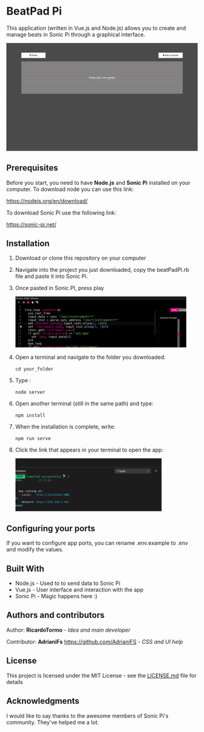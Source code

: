 # BeatPad Pi

This application (written in Vue.js and Node.js) allows you to create and manage beats in Sonic Pi through a graphical interface.

![](doc_images/add_samples.gif)



## Prerequisites

Before you start, you need to have **Node.js** and **Sonic Pi** installed on your computer.
To download node you can use this link: 

   https://nodejs.org/en/download/

To download Sonic Pi use the following link:

   https://sonic-pi.net/

## Installation

1. Download or clone this repository on your computer

2. Navigate into the project you just downloaded, copy the beatPadPi.rb file and paste it into Sonic Pi.

3. Once pasted in Sonic PI, press play
   
   ![play_sonic_pi](doc_images/play_sonic_pi.gif)

4. Open a terminal and navigate to the folder you downloaded:

   ```shell
   cd your_folder
   ```

5. Type :

   ```shell
   node server
   ```

6. Open another terminal (still in the same path) and type:

   ```shell
   npm install
   ```

7. When the installation is complete, write:

   ```shell
   npm run serve
   ```

8. Click the link that appears in your terminal to open the app:

   ![](doc_images/open_app.gif)

## Configuring your ports

If you want to configure app ports, you can rename .env.example to .env and modify the values.
  
## Built With

* Node.js - Used to to send data to Sonic Pi
* Vue.js - User interface and interaction with the app
* Sonic Pi - Magic happens here :)

## Authors and contributors

Author: **RicardoTormo** - *Idea and main developer*

Contributor: **AdrianiFs** https://github.com/AdrianiFS - *CSS and UI help* 

## License

This project is licensed under the MIT License - see the [LICENSE.md](LICENSE.md) file for details

## Acknowledgments

I would like to say thanks to the awesome members of Sonic Pi's community. They've helped me a lot.